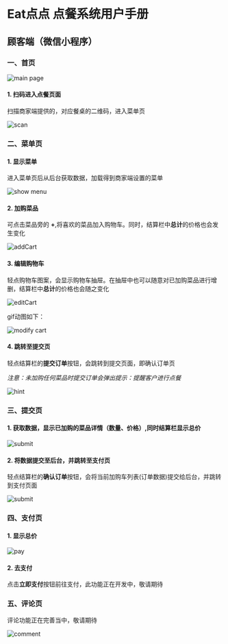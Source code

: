 # Eat点点 点餐系统用户手册

## 顾客端（微信小程序）

### 一、首页

  ![main page](https://github.com/ChickenDinner8/SDP-document//blob/master/Assets/Customer-end/main.png?raw=true)

#### 1. 扫码进入点餐页面

  扫描商家端提供的，对应餐桌的二维码，进入菜单页

  ![scan](https://github.com/ChickenDinner8/ChickenDinner8.github.io/blob/master/public/img/lumman/demo1.gif?raw=true)  
  

### 二、菜单页

#### 1. 显示菜单

  进入菜单页后从后台获取数据，加载得到商家端设置的菜单
  
  ![show menu](https://github.com/ChickenDinner8/ChickenDinner8.github.io/blob/master/public/img/lumman/demo2.gif?raw=true)
  
#### 2. 加购菜品
  
  可点击菜品旁的 **+**,将喜欢的菜品加入购物车。同时，结算栏中**总计**的价格也会发生变化
  
  ![addCart](https://github.com/ChickenDinner8/SDP-document//blob/master/Assets/Customer-end/add.png?raw=true)
 
#### 3. 编辑购物车

  轻点购物车图案，会显示购物车抽屉。在抽屉中也可以随意对已加购菜品进行增删，结算栏中**总计**的价格也会随之变化
  
  ![editCart](https://github.com/ChickenDinner8/SDP-document//blob/master/Assets/Customer-end/cart.png?raw=true)
  
  
  gif动图如下：
  
  ![modify cart](https://github.com/ChickenDinner8/ChickenDinner8.github.io/blob/master/public/img/lumman/demo3.gif?raw=true)
  
#### 4. 跳转至提交页

  轻点结算栏的**提交订单**按钮，会跳转到提交页面，即确认订单页
  
  *注意：未加购任何菜品时提交订单会弹出提示：提醒客户进行点餐*
  
  ![hint](https://github.com/ChickenDinner8/SDP-document//blob/master/Assets/Customer-end/hint.png?raw=true)

### 三、提交页

#### 1. 获取数据，显示已加购的菜品详情（数量、价格）,同时结算栏显示**总价**

  ![submit](https://github.com/ChickenDinner8/SDP-document//blob/master/Assets/Customer-end/submit.png?raw=true)
  
#### 2. 将数据提交至后台，并跳转至支付页

  轻点结算栏的**确认订单**按钮，会将当前加购车列表(订单数据)提交给后台，并跳转到支付页面
  
  ![submit](https://github.com/ChickenDinner8/ChickenDinner8.github.io/blob/master/public/img/lumman/demo4.gif?raw=true)

### 四、支付页

#### 1. 显示总价

  ![pay](https://github.com/ChickenDinner8/SDP-document//blob/master/Assets/Customer-end/pay.png?raw=true)
  
#### 2. 去支付
  
  点击**立即支付**按钮前往支付，此功能正在开发中，敬请期待
  
### 五、评论页

  评论功能正在完善当中，敬请期待
  
  ![comment](https://github.com/ChickenDinner8/SDP-document//blob/master/Assets/Customer-end/comment.png?raw=true)
